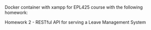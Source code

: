 Docker container with xampp for EPL425 course with the following homework:

Homework 2 - RESTful API for serving a Leave Management System
